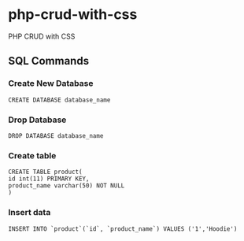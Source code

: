 # php-crud-with-css
PHP CRUD with CSS

## SQL Commands

### Create New Database
    CREATE DATABASE database_name

### Drop Database
    DROP DATABASE database_name

### Create table
    CREATE TABLE product(
	id int(11) PRIMARY KEY,
    product_name varchar(50) NOT NULL
    )
    
### Insert data
    INSERT INTO `product`(`id`, `product_name`) VALUES ('1','Hoodie')